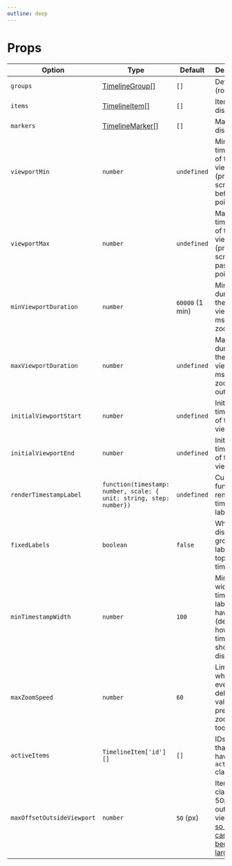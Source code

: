 ```yaml
---
outline: deep
---
```


# Props

| Option | Type | Default | Description |
| --- | --- | --- | --- |
| `groups` | [TimelineGroup[]](/reference/types#timelinegroup) | `[]` | Define (rows)
| `items` | [TimelineItem[]](/reference/types#timelineitem) | `[]` | Items to display |
| `markers` | [TimelineMarker[]](/reference/types#timelinemarker) | `[]` | Markers to display |
| `viewportMin` | `number` | `undefined` | Minimum timestamp of the viewport (prevents scrolling to before this point) |
| `viewportMax` | `number` | `undefined` | Maximum timestamp of the viewport (prevents scrolling past this point) |
| `minViewportDuration` | `number` | `60000` (1 min) | Minimum duration of the viewport in ms (limits zooming in) |
| `maxViewportDuration` | `number` | `undefined` | Maximum duration of the viewport in ms (limits zooming out) |
| `initialViewportStart` | `number` | `undefined` | Initial start timestamp of the viewport |
| `initialViewportEnd` | `number` | `undefined` | Initial end timestamp of the viewport |
| `renderTimestampLabel` | `function(timestamp: number, scale: { unit: string, step: number})` | `undefined` | Custom function to render timestamp labels |
| `fixedLabels` | `boolean` | `false` | Whether to display group labels on top of the timeline |
| `minTimestampWidth` | `number` | `100` | Minimum width a timestamp label should have in px (determines how many timestamps should be displayed) |
| `maxZoomSpeed` | `number` | `60` | Limits the wheel event's deltaY value to prevent zooming too fast |
| `activeItems` | `TimelineItem['id'][]` | `[]` | IDs of items that should have an `active` class |
| `maxOffsetOutsideViewport` | `number` | `50` (px) | Items are clamped 50px outside the viewport, [so that they cannot become too large](https://github.com/laurens94/vue-timeline-chart/issues/8) |
